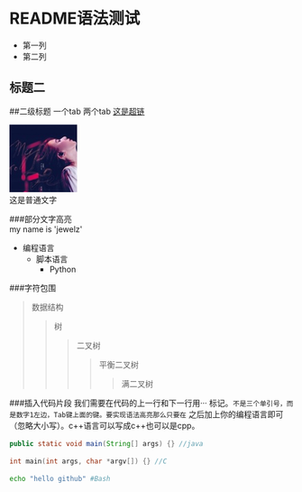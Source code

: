 README语法测试
============
* 第一列
* 第二列

标题二
-----

##二级标题
	一个tab
		两个tab
[这是超链](http://www.baidu.com)

![image](https://github.com/hujewelz/NewGit/raw/master/田馥甄.jpg)<br>
这是普通文字

###部分文字高亮  
my name is 'jewelz'
* 编程语言
	* 脚本语言
		* Python

		
###字符包围
>数据结构
>>树
>>>二叉树
>>>>平衡二叉树
>>>>>满二叉树

###插入代码片段
我们需要在代码的上一行和下一行用··· 标记。``` 不是三个单引号，而是数字1左边，Tab键上面的键。要实现语法高亮那么只要在 ``` 之后加上你的编程语言即可（忽略大小写）。c++语言可以写成c++也可以是cpp。
```Java
public static void main(String[] args) {} //java
```
```c
int main(int args, char *argv[]) {} //C
```
```Bash
echo "hello github" #Bash
```		


